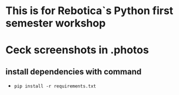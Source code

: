 # This is for Rebotica`s Python first semester workshop #

# Ceck screenshots in .photos

## install dependencies with command ##
- `pip install -r requirements.txt`

